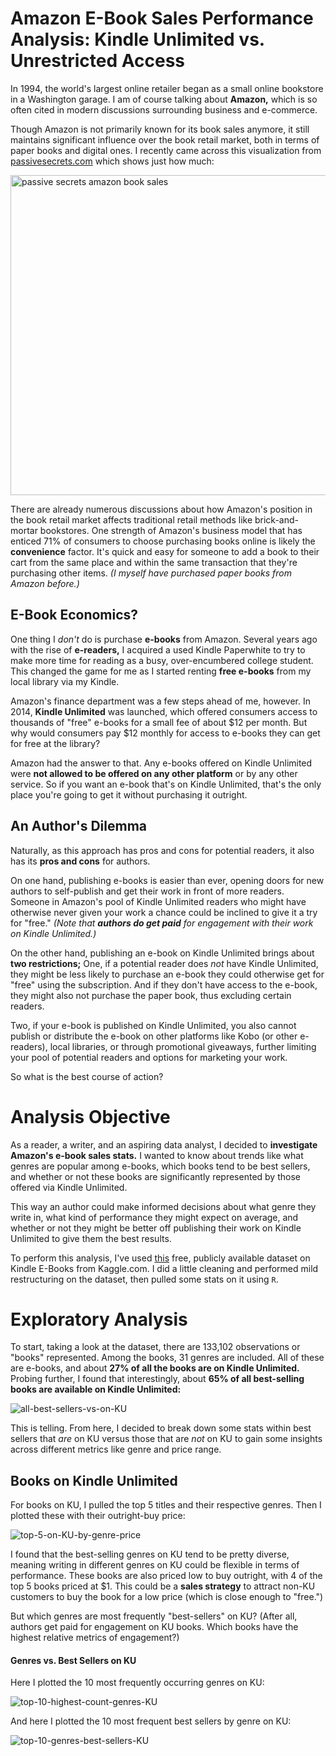 # Amazon E-Book Sales Performance Analysis: Kindle Unlimited vs. Unrestricted Access

In 1994, the world's largest online retailer began as a small online bookstore in a Washington garage. I am of course talking about **Amazon,** which is so often cited in modern discussions surrounding business and e-commerce.

Though Amazon is not primarily known for its book sales anymore, it still maintains significant influence over the book retail market, both in terms of paper books and digital ones. I recently came across this visualization from [passivesecrets.com](https://passivesecrets.com/amazon-book-sales-statistics/) which shows just how much:

<img width="512" alt="passive secrets amazon book sales" src="https://github.com/user-attachments/assets/d6c851c7-01f4-4497-bd27-1df355f281b0" />

There are already numerous discussions about how Amazon's position in the book retail market affects traditional retail methods like brick-and-mortar bookstores. One strength of Amazon's business model that has enticed 71% of consumers to choose purchasing books online is likely the **convenience** factor. It's quick and easy for someone to add a book to their cart from the same place and within the same transaction that they're purchasing other items. *(I myself have purchased paper books from Amazon before.)*

## E-Book Economics?

One thing I *don't* do is purchase **e-books** from Amazon. Several years ago with the rise of **e-readers,** I acquired a used Kindle Paperwhite to try to make more time for reading as a busy, over-encumbered college student. This changed the game for me as I started renting **free e-books** from my local library via my Kindle. 

Amazon's finance department was a few steps ahead of me, however. In 2014, **Kindle Unlimited** was launched, which offered consumers access to thousands of "free" e-books for a small fee of about $12 per month. But why would consumers pay $12 monthly for access to e-books they can get for free at the library?

Amazon had the answer to that. Any e-books offered on Kindle Unlimited were **not allowed to be offered on any other platform** or by any other service. So if you want an e-book that's on Kindle Unlimited, that's the only place you're going to get it without purchasing it outright.

## An Author's Dilemma

Naturally, as this approach has pros and cons for potential readers, it also has its **pros and cons** for authors.

On one hand, publishing e-books is easier than ever, opening doors for new authors to self-publish and get their work in front of more readers. Someone in Amazon's pool of Kindle Unlimited readers who might have otherwise never given your work a chance could be inclined to give it a try for "free." *(Note that **authors do get paid** for engagement with their work on Kindle Unlimited.)*

On the other hand, publishing an e-book on Kindle Unlimited brings about **two restrictions;** One, if a potential reader does *not* have Kindle Unlimited, they might be less likely to purchase an e-book they could otherwise get for "free" using the subscription. And if they don't have access to the e-book, they might also not purchase the paper book, thus excluding certain readers.

Two, if your e-book is published on Kindle Unlimited, you also cannot publish or distribute the e-book on other platforms like Kobo (or other e-readers), local libraries, or through promotional giveaways, further limiting your pool of potential readers and options for marketing your work.

So what is the best course of action?

# Analysis Objective
As a reader, a writer, and an aspiring data analyst, I decided to **investigate Amazon's e-book sales stats.** I wanted to know about trends like what genres are popular among e-books, which books tend to be best sellers, and whether or not these books are significantly represented by those offered via Kindle Unlimited. 

This way an author could make informed decisions about what genre they write in, what kind of performance they might expect on average, and whether or not they might be better off publishing their work on Kindle Unlimited to give them the best results.

To perform this analysis, I've used [this](https://www.kaggle.com/datasets/asaniczka/amazon-kindle-books-dataset-2023-130k-books) free, publicly available dataset on Kindle E-Books from Kaggle.com. I did a little cleaning and performed mild restructuring on the dataset, then pulled some stats on it using `R`.

# Exploratory Analysis
To start, taking a look at the dataset, there are 133,102 observations or "books" represented. Among the books, 31 genres are included. All of these are e-books, and about **27% of all the books are on Kindle Unlimited.** Probing further, I found that interestingly, about **65% of all best-selling books are available on Kindle Unlimited:**

![all-best-sellers-vs-on-KU](https://github.com/user-attachments/assets/f24f38b8-fd3a-483e-a39a-97615b7b8074)

This is telling. From here, I decided to break down some stats within best sellers that *are* on KU versus those that are *not* on KU to gain some insights across different metrics like genre and price range.

## Books on Kindle Unlimited

For books on KU, I pulled the top 5 titles and their respective genres. Then I plotted these with their outright-buy price:

![top-5-on-KU-by-genre-price](https://github.com/user-attachments/assets/5c192104-7e1b-4f85-b65f-2b9b7d92474c)


I found that the best-selling genres on KU tend to be pretty diverse, meaning writing in different genres on KU could be flexible in terms of performance. These books are also priced low to buy outright, with 4 of the top 5 books priced at $1. This could be a **sales strategy** to attract non-KU customers to buy the book for a low price (which is close enough to "free.")

But which genres are most frequently "best-sellers" on KU? (After all, authors get paid for engagement on KU books. Which books have the highest relative metrics of engagement?)

#### Genres vs. Best Sellers on KU

Here I plotted the 10 most frequently occurring genres on KU:

![top-10-highest-count-genres-KU](https://github.com/user-attachments/assets/c965d4a4-bf3a-4fcd-a375-4a9cbdfe4f9c)

And here I plotted the 10 most frequent best sellers by genre on KU:

![top-10-genres-best-sellers-KU](https://github.com/user-attachments/assets/bb2eeea4-f141-4e27-99df-8fe7ac865866)




